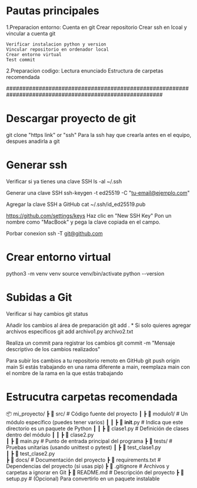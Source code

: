 # Pautas principales

1.Preparacion entorno:
    Cuenta en git
    Crear repositorio
    Crear ssh en lcoal y vincular a cuenta git
    
    Verificar instalacion python y version 
    Vincular repositorio en ordenador local
    Crear entorno virtual
    Test commit 

2.Preparacion codigo:
    Lectura enunciado
    Estructura de carpetas recomendada


########################################################################################################

# Descargar proyecto de git
git clone "https link" or "ssh"
Para la ssh hay que crearla antes en el equipo, despues anadirla a git 

# Generar ssh
Verificar si ya tienes una clave SSH
    ls -al ~/.ssh

Generar una clave SSH
    ssh-keygen -t ed25519 -C "tu-email@ejemplo.com"

Agregar la clave SSH a GitHub
    cat ~/.ssh/id_ed25519.pub

https://github.com/settings/keys
Haz clic en "New SSH Key"
Pon un nombre como "MacBook" y pega la clave copiada en el campo.

Porbar conexion 
    ssh -T git@github.com

# Crear entorno virtual
python3 -m venv venv
source venv/bin/activate
python --version

# Subidas a Git
Verificar si hay cambios 
    git status

Añadir los cambios al área de preparación
    git add .
    * Si solo quieres agregar archivos específicos
        git add archivo1.py archivo2.txt

Realiza un commit para registrar los cambios
    git commit -m "Mensaje descriptivo de los cambios realizados"

Para subir los cambios a tu repositorio remoto en GitHub
    git push origin main
    Si estás trabajando en una rama diferente a main, reemplaza main con el nombre de la rama en la que estás trabajando

# Estrucutra carpetas recomendada

📦 mi_proyecto/
 ┣ 📂 src/                  # Código fuente del proyecto
 ┃ ┣ 📂 modulo1/            # Un módulo específico (puedes tener varios)
 ┃ ┃ ┣ 📜 __init__.py       # Indica que este directorio es un paquete de Python
 ┃ ┃ ┣ 📜 clase1.py         # Definición de clases dentro del módulo
 ┃ ┃ ┣ 📜 clase2.py         
 ┃ ┣ 📜 main.py             # Punto de entrada principal del programa
 ┣ 📂 tests/                # Pruebas unitarias (usando unittest o pytest)
 ┃ ┣ 📜 test_clase1.py      
 ┃ ┣ 📜 test_clase2.py      
 ┣ 📂 docs/                 # Documentación del proyecto
 ┣ 📜 requirements.txt       # Dependencias del proyecto (si usas pip)
 ┣ 📜 .gitignore             # Archivos y carpetas a ignorar en Git
 ┣ 📜 README.md              # Descripción del proyecto
 ┣ 📜 setup.py               # (Opcional) Para convertirlo en un paquete instalable
